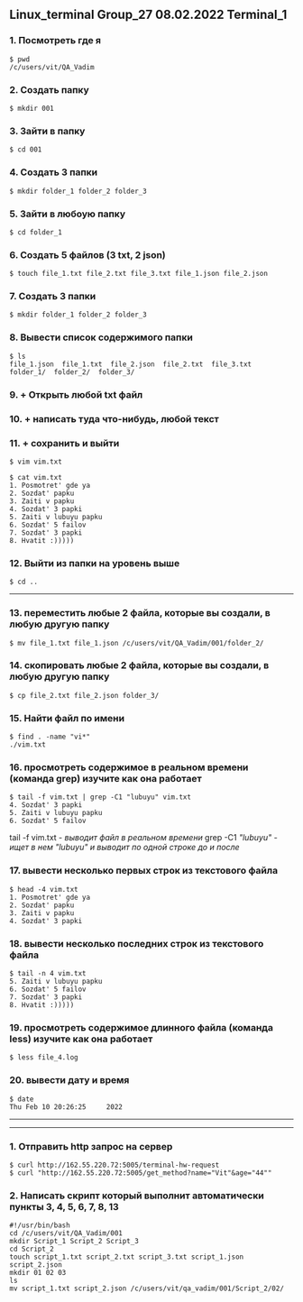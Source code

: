 ## __Linux_terminal Group_27 08.02.2022 Terminal_1__

### __1. Посмотреть где я__
```
$ pwd
/c/users/vit/QA_Vadim
```

### __2. Создать папку__
```
$ mkdir 001
```

### __3. Зайти в папку__
```
$ cd 001
```

### __4. Создать 3 папки__
```
$ mkdir folder_1 folder_2 folder_3
```

### __5. Зайти в любоую папку__
```
$ cd folder_1
```

### __6. Создать 5 файлов (3 txt, 2 json)__
```
$ touch file_1.txt file_2.txt file_3.txt file_1.json file_2.json
```

### __7. Создать 3 папки__
```
$ mkdir folder_1 folder_2 folder_3
```

### __8. Вывести список содержимого папки__
```
$ ls
file_1.json  file_1.txt  file_2.json  file_2.txt  file_3.txt  folder_1/  folder_2/  folder_3/
```

### __9. + Открыть любой txt файл__
### __10. + написать туда что-нибудь, любой текст__
### __11. + сохранить и выйти__
```
$ vim vim.txt

$ cat vim.txt
1. Posmotret' gde ya
2. Sozdat' papku
3. Zaiti v papku
4. Sozdat' 3 papki
5. Zaiti v lubuyu papku
6. Sozdat' 5 failov
7. Sozdat' 3 papki
8. Hvatit :)))))
```

### __12. Выйти из папки на уровень выше__
```
$ cd ..
```

___


### __13. переместить любые 2 файла, которые вы создали, в любую другую папку__
```
$ mv file_1.txt file_1.json /c/users/vit/QA_Vadim/001/folder_2/
```

### __14. скопировать любые 2 файла, которые вы создали, в любую другую папку__
```
$ cp file_2.txt file_2.json folder_3/
```

### __15. Найти файл по имени__
```
$ find . -name "vi*"
./vim.txt
```

### __16. просмотреть содержимое в реальном времени (команда grep) изучите как она работает__
```
$ tail -f vim.txt | grep -C1 "lubuyu" vim.txt
4. Sozdat' 3 papki
5. Zaiti v lubuyu papku
6. Sozdat' 5 failov
```

tail -f vim.txt - _выводит файл в реальном времени_ 
grep -C1 _"lubuyu" - ищет в нем "lubuyu" и выводит по одной строке до и после_

### __17. вывести несколько первых строк из текстового файла__
```
$ head -4 vim.txt
1. Posmotret' gde ya
2. Sozdat' papku
3. Zaiti v papku
4. Sozdat' 3 papki
```

### __18. вывести несколько последних строк из текстового файла__
```
$ tail -n 4 vim.txt
5. Zaiti v lubuyu papku
6. Sozdat' 5 failov
7. Sozdat' 3 papki
8. Hvatit :)))))
```

### __19. просмотреть содержимое длинного файла (команда less) изучите как она работает__
```
$ less file_4.log
```

### __20. вывести дату и время__
```
$ date
Thu Feb 10 20:26:25     2022
```

___
___

### __1. Отправить http запрос на сервер__
```
$ curl http://162.55.220.72:5005/terminal-hw-request
$ curl "http://162.55.220.72:5005/get_method?name="Vit"&age="44""
```

### __2. Написать скрипт который выполнит автоматически пункты 3, 4, 5, 6, 7, 8, 13__
```posh
#!/usr/bin/bash
cd /c/users/vit/QA_Vadim/001
mkdir Script_1 Script_2 Script_3
cd Script_2
touch script_1.txt script_2.txt script_3.txt script_1.json script_2.json
mkdir 01 02 03
ls
mv script_1.txt script_2.json /c/users/vit/qa_vadim/001/Script_2/02/
```

